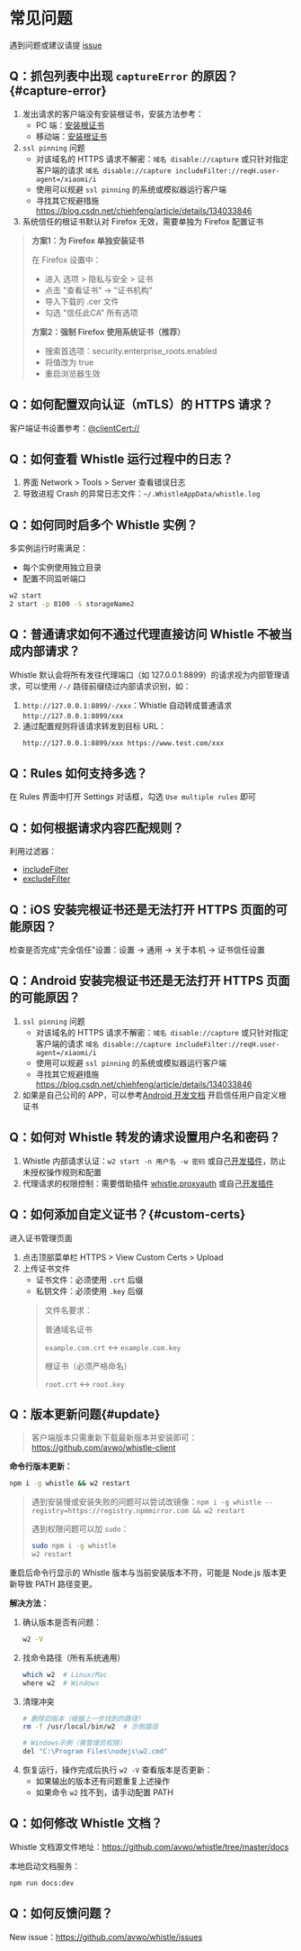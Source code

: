 # 常见问题

遇到问题或建议请提 [issue](https://github.com/avwo/whistle/issues/new)

## Q：抓包列表中出现 `captureError` 的原因？{#capture-error}
1. 发出请求的客户端没有安装根证书，安装方法参考：
   - PC 端：[安装根证书](./)
   - 移动端：[安装根证书](./mobile)
2. `ssl pinning` 问题
   - 对该域名的 HTTPS 请求不解密：`域名 disable://capture` 或只针对指定客户端的请求 `域名 disable://capture includeFilter://reqH.user-agent=/xiaomi/i`
   - 使用可以规避 `ssl pinning` 的系统或模拟器运行客户端
   - 寻找其它规避措施 https://blog.csdn.net/chiehfeng/article/details/134033846
3. 系统信任的根证书默认对 Firefox 无效，需要单独为 Firefox 配置证书
  > **方案1：为 Firefox 单独安装证书**
  >
  > 在 Firefox 设置中：
  > - 进入 选项 > 隐私与安全 > 证书
  > - 点击 "查看证书" → "证书机构"
  > - 导入下载的 .cer 文件
  > - 勾选 "信任此CA" 所有选项
  >
  > **方案2：强制 Firefox 使用系统证书（推荐）**
  >
  > - 搜索首选项：security.enterprise_roots.enabled
  > - 将值改为 true
  > - 重启浏览器生效

## Q：如何配置双向认证（mTLS）的 HTTPS 请求？

客户端证书设置参考：[@clientCert://](./rules/@)

## Q：如何查看 Whistle 运行过程中的日志？
1. 界面 Network > Tools > Server 查看错误日志
2. 导致进程 Crash 的异常日志文件：`~/.WhistleAppData/whistle.log`
 
## Q：如何同时启多个 Whistle 实例？
多实例运行时需满足：
- 每个实例使用独立目录
- 配置不同监听端口
``` sh
w2 start
2 start -p 8100 -S storageName2
```

## Q：普通请求如何不通过代理直接访问 Whistle 不被当成内部请求？
Whistle 默认会将所有发往代理端口（如 127.0.0.1:8899）的请求视为内部管理请求，可以使用 `/-/` 路径前缀绕过内部请求识别，如：
1. `http://127.0.0.1:8899/-/xxx`：Whistle 自动转成普通请求 `http://127.0.0.1:8899/xxx`
2. 通过配置规则将该请求转发到目标 URL：
    ``` txt
    http://127.0.0.1:8899/xxx https://www.test.com/xxx
    ```

## Q：Rules 如何支持多选？

在 Rules 界面中打开 Settings 对话框，勾选 `Use multiple rules` 即可

## Q：如何根据请求内容匹配规则？

利用过滤器：
- [includeFilter](./rules/includeFilter)
- [excludeFilter](./rules/excludeFilter)

## Q：iOS 安装完根证书还是无法打开 HTTPS 页面的可能原因？

检查是否完成"完全信任"设置：设置 → 通用 → 关于本机 → 证书信任设置

## Q：Android 安装完根证书还是无法打开 HTTPS 页面的可能原因？
1. `ssl pinning` 问题
   - 对该域名的 HTTPS 请求不解密：`域名 disable://capture` 或只针对指定客户端的请求 `域名 disable://capture includeFilter://reqH.user-agent=/xiaomi/i`
   - 使用可以规避 `ssl pinning` 的系统或模拟器运行客户端
   - 寻找其它规避措施 https://blog.csdn.net/chiehfeng/article/details/134033846
2. 如果是自己公司的 APP，可以参考[Android 开发文档](https://developer.android.com/training/articles/security-config#base-config) 开启信任用户自定义根证书

## Q：如何对 Whistle 转发的请求设置用户名和密码？
1. Whistle 内部请求认证：`w2 start -n 用户名 -w 密码` 或自己[开发插件](./extensions/dev)，防止未授权操作规则和配置
2. 代理请求的权限控制：需要借助插件 [whistle.proxyauth](https://github.com/whistle-plugins/whistle.proxyauth) 或自己[开发插件](./extensions/dev)

## Q：如何添加自定义证书？{#custom-certs}

进入证书管理页面
1. 点击顶部菜单栏 HTTPS > View Custom Certs > Upload
2. 上传证书文件
     - 证书文件：必须使用 `.crt` 后缀
     - 私钥文件：必须使用 `.key` 后缀
     > 文件名要求：
     >
     > 普通域名证书
     >
     > `example.com.crt` ↔ `example.com.key`
     > 
     > 根证书（必须严格命名）
     > 
     > `root.crt` ↔ `root.key`

## Q：版本更新问题{#update}
> 客户端版本只需重新下载最新版本并安装即可：https://github.com/avwo/whistle-client

**命令行版本更新：**
``` sh
npm i -g whistle && w2 restart
```
> 遇到安装慢或安装失败的问题可以尝试改镜像：`npm i -g whistle --registry=https://registry.npmmirror.com && w2 restart`
>
> 遇到权限问题可以加 `sudo`：
>
> ``` sh
> sudo npm i -g whistle
> w2 restart
> ```

重启后命令行显示的 Whistle 版本与当前安装版本不符，可能是 Node.js 版本更新导致 PATH 路径变更。

**解决方法：**
1. 确认版本是否有问题：
    ``` sh
    w2 -V
    ```
2. 找命令路径（所有系统通用）
    ``` sh
    which w2  # Linux/Mac
    where w2  # Windows
    ```
3. 清理冲突
    ``` sh
    # 删除旧版本（根据上一步找到的路径）
    rm -f /usr/local/bin/w2  # 示例路径

    # Windows示例（需管理员权限）
    del "C:\Program Files\nodejs\w2.cmd"
    ```
4. 恢复运行，操作完成后执行 `w2 -V` 查看版本是否更新：
   - 如果输出的版本还有问题重复上述操作
   - 如果命令 `w2` 找不到，请手动配置 PATH

## Q：如何修改 Whistle 文档？

Whistle 文档源文件地址：https://github.com/avwo/whistle/tree/master/docs

本地启动文档服务：
``` sh
npm run docs:dev
```
## Q：如何反馈问题？

New issue：https://github.com/avwo/whistle/issues
